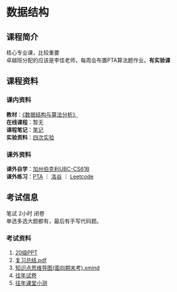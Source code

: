 # 数据结构
## 课程简介
核心专业课，比较重要  
卓越班分配的应该是李佳老师，每周会布置PTA算法题作业。**有实验课**
## 课程资料
### 课内资料
**教材**：[《数据结构与算法分析》](https://zh.b-ok.xyz/book/17419861/d9fa15)  
**在线课程**：暂无  
**课程笔记**：[笔记](https://github.com/ScienceLi1125/CQU-Study/blob/main/%E6%95%B0%E6%8D%AE%E7%BB%93%E6%9E%84/%E6%9C%9F%E6%9C%AB%E5%A4%8D%E4%B9%A0/%E6%80%BB%E7%BB%93.pdf)  
**实验资料**：[四次实验](https://github.com/ScienceLi1125/CQU-Study/tree/main/%E6%95%B0%E6%8D%AE%E7%BB%93%E6%9E%84/%E5%AE%9E%E9%AA%8C)
### 课外资料
**课外自学**：[加州伯克利UBC-CS61B](https://sp18.datastructur.es/)  
**课外练习**：[PTA](https://pintia.cn/problem-sets)  ｜  [洛谷](https://www.luogu.com.cn)  ｜  [Leetcode](https://leetcode.cn)
## 考试信息
笔试 2小时 闭卷  
单选多选大题都有，最后有手写代码题。
### 考试资料
1. [20级PPT](https://github.com/CQU-CS-Wiki/CQU-CS-Wiki.github.io/blob/main/files/Data_Structure/20%E7%BA%A7PPT.zip)  
2. [复习总结.pdf](https://github.com/CQU-CS-Wiki/CQU-CS-Wiki.github.io/blob/main/files/Data_Structure/%E5%A4%8D%E4%B9%A0%E6%80%BB%E7%BB%93.pdf)  
3. [知识点思维导图(面向期末考).xmind](https://github.com/CQU-CS-Wiki/CQU-CS-Wiki.github.io/blob/main/files/Data_Structure/%E6%95%B0%E6%8D%AE%E7%BB%93%E6%9E%84.xmind)  
4. [往年试卷](https://github.com/CQU-CS-Wiki/CQU-CS-Wiki.github.io/tree/main/files/Data_Structure/%E5%BE%80%E5%B9%B4%E8%AF%95%E5%8D%B7)
5. [往年课堂小测](https://github.com/CQU-CS-Wiki/CQU-CS-Wiki.github.io/tree/main/files/Data_Structure/%E8%AF%BE%E5%A0%82%E5%B0%8F%E6%B5%8B)